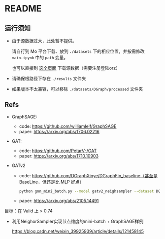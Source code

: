 # README

## 运行须知

- 由于源数据过大，此处暂不提供。

    请自行到 Mo 平台下载、放到 `./datasets` 下的相应位置，并按需修改 `main.ipynb` 中的 `path` 变量。

    也可以直接到 [这个页面](https://dgraph.xinye.com/dataset) 下载源数据（需要注册登陆orz）

- 请确保根路径下存在 `./results` 文件夹

- 如果版本不太兼容，可以移除 `./datasets/DGraph/processed` 文件夹

## Refs

- GraphSAGE: 

    - code: https://github.com/williamleif/GraphSAGE
    - paper: https://arxiv.org/abs/1706.02216

- GAT:

    - code: https://github.com/PetarV-/GAT
    - paper: https://arxiv.org/abs/1710.10903

- GATv2

    - code: https://github.com/DGraphXinye/DGraphFin_baseline（甚至是 BaseLine，但还是比 MLP 好点）

        ```bash
        python gnn_mini_batch.py --model gatv2_neighsampler --dataset DGraphFin --epochs 200 --runs 10 --device 0
        ```

    - paper: https://arxiv.org/abs/2105.14491

目标：在 Valid 上 > 0.74

- 利用NeighorSampler实现节点维度的mini-batch + GraphSAGE样例

     https://blog.csdn.net/weixin_39925939/article/details/121458145